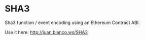 # SHA3

Sha3 function / event encoding using an Ethereum Contract ABI. 

Use it here: http://juan.blanco.ws/SHA3 
